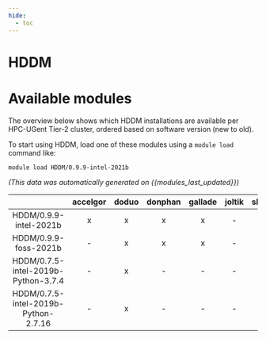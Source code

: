 ```yaml
---
hide:
  - toc
---
```


HDDM
====

# Available modules


The overview below shows which HDDM installations are available per HPC-UGent Tier-2 cluster, ordered based on software version (new to old).

To start using HDDM, load one of these modules using a `module load` command like:

```shell
module load HDDM/0.9.9-intel-2021b
```

*(This data was automatically generated on {{modules_last_updated}})*  

| |accelgor|doduo|donphan|gallade|joltik|shinx|skitty|
| :---: | :---: | :---: | :---: | :---: | :---: | :---: | :---: |
|HDDM/0.9.9-intel-2021b|x|x|x|x|-|-|-|
|HDDM/0.9.9-foss-2021b|-|x|x|x|-|-|-|
|HDDM/0.7.5-intel-2019b-Python-3.7.4|-|x|-|-|-|-|-|
|HDDM/0.7.5-intel-2019b-Python-2.7.16|-|x|-|-|-|-|-|
